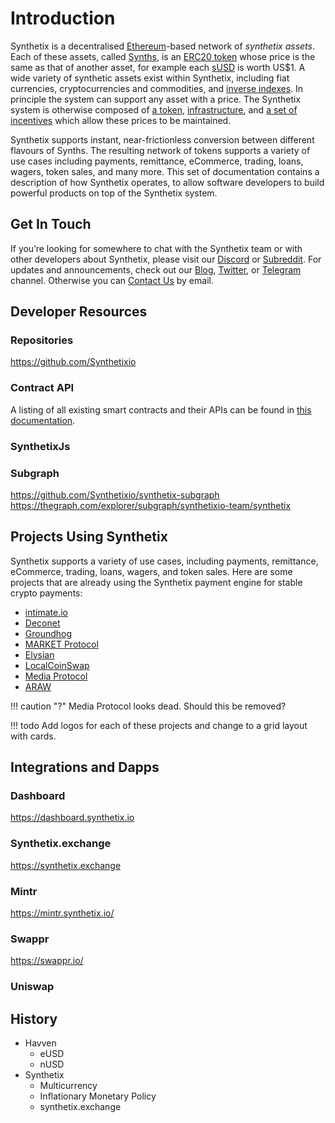 # Introduction

Synthetix is a decentralised [Ethereum](https://www.ethereum.org/)-based network of *synthetix assets*. Each of these assets, called [Synths](synths.md), is an [ERC20 token](https://theethereum.wiki/w/index.php/ERC20_Token_Standard) whose price is the same as that of another asset, for example each [sUSD](https://etherscan.io/token/0x57ab1e02fee23774580c119740129eac7081e9d3) is worth US$1. A wide variety of synthetic assets exist within Synthetix, including fiat currencies, cryptocurrencies and commodities, and [inverse indexes](synths.md#inverse-syths). In principle the system can support any asset with a price.
The Synthetix system is otherwise composed of [a token](synthetix-network-token.md), [infrastructure](infrastructure.md), and [a set of incentives](incentives.md) which allow these prices to be maintained.

Synthetix supports instant, near-frictionless conversion between different flavours of Synths. The resulting network of tokens supports a variety of use cases including payments, remittance, eCommerce, trading, loans, wagers, token sales, and many more.
This set of documentation contains a description of how Synthetix operates, to allow software developers to build powerful products on top of the Synthetix system.

## Get In Touch

If you’re looking for somewhere to chat with the Synthetix team or with other developers about Synthetix, please visit our [Discord](https://discordapp.com/invite/AEdUHzt) or [Subreddit](https://reddit.com/r/synthetix_io).
For updates and announcements, check out our [Blog](https://blog.synthetix.io/), [Twitter](https://twitter.com/synthetix_io), or [Telegram](https://t.me/havven_news) channel. Otherwise you can [Contact Us](https://www.synthetix.io/contact-us) by email.

## Developer Resources

### Repositories

https://github.com/Synthetixio

### Contract API

A listing of all existing smart contracts and their APIs can be found in [this documentation](contracts).

### SynthetixJs

### Subgraph

https://github.com/Synthetixio/synthetix-subgraph
https://thegraph.com/explorer/subgraph/synthetixio-team/synthetix

## Projects Using Synthetix

Synthetix supports a variety of use cases, including payments, remittance, eCommerce, trading, loans, wagers, and token sales. Here are some projects that are already using the Synthetix payment engine for stable crypto payments:

* [intimate.io](https://intimate.io/)
* [Deconet](https://payout.team/)
* [Groundhog](https://groundhog.network/)
* [MARKET Protocol](https://marketprotocol.io/)
* [Elysian](https://elycoin.io/)
* [LocalCoinSwap](https://localcoinswap.com/)
* [Media Protocol](https://medium.com/@mediaprotocolsm)
* [ARAW](https://arawtoken.io/)

!!! caution "?"
    Media Protocol looks dead. Should this be removed?

!!! todo
    Add logos for each of these projects and change to a grid layout with cards.

## Integrations and Dapps

### Dashboard

https://dashboard.synthetix.io

### Synthetix.exchange

https://synthetix.exchange

### Mintr

https://mintr.synthetix.io/

### Swappr

https://swappr.io/

### Uniswap

## History

* Havven
    * eUSD
    * nUSD
* Synthetix
    * Multicurrency
    * Inflationary Monetary Policy
    * synthetix.exchange
